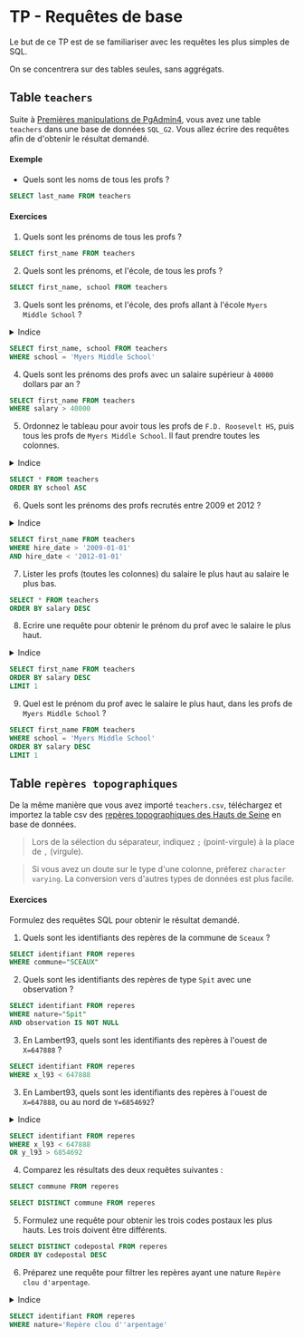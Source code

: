 # TP - Requêtes de base

Le but de ce TP est de se familiariser avec les requêtes les plus simples de SQL.

On se concentrera sur des tables seules, sans aggrégats.

## Table `teachers`

Suite à [Premières manipulations de PgAdmin4](/TP/SELECT/Mise%20en%20place.md), vous avez une table `teachers` dans une base de données `SQL_G2`.
Vous allez écrire des requêtes afin de d'obtenir le résultat demandé.

#### Exemple 

 - Quels sont les noms de tous les profs ?

```sql
SELECT last_name FROM teachers
```

#### Exercices

1) Quels sont les prénoms de tous les profs ?

```sql
SELECT first_name FROM teachers
```

2) Quels sont les prénoms, et l'école, de tous les profs ?

```sql
SELECT first_name, school FROM teachers
```

3) Quels sont les prénoms, et l'école, des profs allant à l'école `Myers Middle School` ?

<details>
    <summary> Indice </summary>
    WHERE
</details>

```sql
SELECT first_name, school FROM teachers
WHERE school = 'Myers Middle School'
```

4) Quels sont les prénoms des profs avec un salaire supérieur à `40000` dollars par an ?

```sql
SELECT first_name FROM teachers
WHERE salary > 40000
```

5) Ordonnez le tableau pour avoir tous les profs de `F.D. Roosevelt HS`, puis tous les profs de `Myers Middle School`. Il faut prendre toutes les colonnes.

<details>
    <summary> Indice </summary>
    ORDER BY
</details>

```sql
SELECT * FROM teachers
ORDER BY school ASC
```

6) Quels sont les prénoms des profs recrutés entre 2009 et 2012 ?

<details>
    <summary> Indice </summary>
    WHERE ... AND
</details>

```sql
SELECT first_name FROM teachers
WHERE hire_date > '2009-01-01'
AND hire_date < '2012-01-01'
```

7) Lister les profs (toutes les colonnes) du salaire le plus haut au salaire le plus bas.

```sql
SELECT * FROM teachers
ORDER BY salary DESC
```

8) Ecrire une requête pour obtenir le prénom du prof avec le salaire le plus haut.

<details>
    <summary> Indice </summary>
    LIMIT 1
</details>

```sql
SELECT first_name FROM teachers
ORDER BY salary DESC
LIMIT 1
```

9) Quel est le prénom du prof avec le salaire le plus haut, dans les profs de `Myers Middle School` ?

```sql
SELECT first_name FROM teachers
WHERE school = 'Myers Middle School'
ORDER BY salary DESC
LIMIT 1
```

## Table `repères topographiques`

De la même manière que vous avez importé `teachers.csv`, téléchargez et importez la table csv des [repères topographiques des Hauts de Seine](https://opendata.hauts-de-seine.fr/explore/dataset/reperes-topographiques/export/?disjunctive.nature&disjunctive.commune&sort=commune) en base de données.

> Lors de la sélection du séparateur, indiquez `;` (point-virgule) à la place de `,` (virgule).

> Si vous avez un doute sur le type d'une colonne, préferez `character varying`. La conversion vers d'autres types de données est plus facile.

#### Exercices

Formulez des requêtes SQL pour obtenir le résultat demandé.

1) Quels sont les identifiants des repères de la commune de `Sceaux` ?

```sql
SELECT identifiant FROM reperes
WHERE commune="SCEAUX"
```

2) Quels sont les identifiants des repères de type `Spit` avec une observation ?

```sql
SELECT identifiant FROM reperes
WHERE nature="Spit"
AND observation IS NOT NULL
```

3) En Lambert93, quels sont les identifiants des repères à l'ouest de `X=647888` ?

```sql
SELECT identifiant FROM reperes
WHERE x_l93 < 647888
```

3) En Lambert93, quels sont les identifiants des repères à l'ouest de `X=647888`, ou au nord de `Y=6854692`?

<details>
    <summary> Indice </summary>
    WHERE ... OR
</details>

```sql
SELECT identifiant FROM reperes
WHERE x_l93 < 647888
OR y_l93 > 6854692
```

4) Comparez les résultats des deux requêtes suivantes :

```sql
SELECT commune FROM reperes
```
```sql
SELECT DISTINCT commune FROM reperes
```

5) Formulez une requête pour obtenir les trois codes postaux les plus hauts. Les trois doivent être différents.

```sql
SELECT DISTINCT codepostal FROM reperes
ORDER BY codepostal DESC
```

6) Préparez une requête pour filtrer les repères ayant une nature `Repère clou d'arpentage`.

<details>
    <summary> Indice </summary>
    <a href="https://stackoverflow.com/questions/1586560/how-do-i-escape-a-single-quote-in-sql-server">Echapper un apostrophe</a>
</details>

```sql
SELECT identifiant FROM reperes
WHERE nature='Repère clou d''arpentage'
```